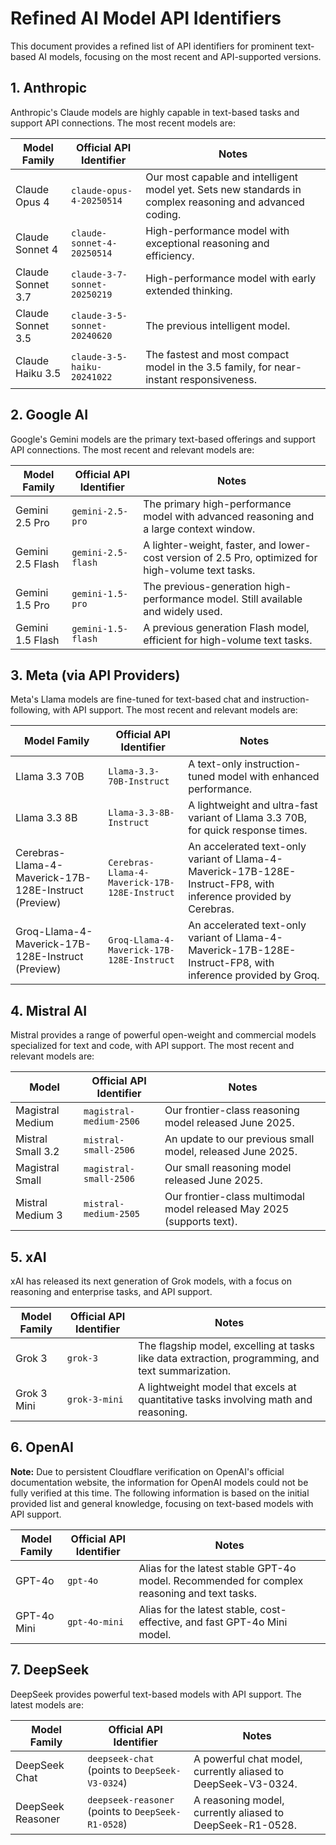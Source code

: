 # Refined AI Model API Identifiers

This document provides a refined list of API identifiers for prominent text-based AI models, focusing on the most recent and API-supported versions.





## 1. Anthropic

Anthropic's Claude models are highly capable in text-based tasks and support API connections. The most recent models are:

| Model Family | Official API Identifier | Notes |
|---|---|---|
| Claude Opus 4 | `claude-opus-4-20250514` | Our most capable and intelligent model yet. Sets new standards in complex reasoning and advanced coding. |
| Claude Sonnet 4 | `claude-sonnet-4-20250514` | High-performance model with exceptional reasoning and efficiency. |
| Claude Sonnet 3.7 | `claude-3-7-sonnet-20250219` | High-performance model with early extended thinking. |
| Claude Sonnet 3.5 | `claude-3-5-sonnet-20240620` | The previous intelligent model. |
| Claude Haiku 3.5 | `claude-3-5-haiku-20241022` | The fastest and most compact model in the 3.5 family, for near-instant responsiveness. |




## 2. Google AI

Google's Gemini models are the primary text-based offerings and support API connections. The most recent and relevant models are:

| Model Family | Official API Identifier | Notes |
|---|---|---|
| Gemini 2.5 Pro | `gemini-2.5-pro` | The primary high-performance model with advanced reasoning and a large context window. |
| Gemini 2.5 Flash | `gemini-2.5-flash` | A lighter-weight, faster, and lower-cost version of 2.5 Pro, optimized for high-volume text tasks. |
| Gemini 1.5 Pro | `gemini-1.5-pro` | The previous-generation high-performance model. Still available and widely used. |
| Gemini 1.5 Flash | `gemini-1.5-flash` | A previous generation Flash model, efficient for high-volume text tasks. |




## 3. Meta (via API Providers)

Meta's Llama models are fine-tuned for text-based chat and instruction-following, with API support. The most recent and relevant models are:

| Model Family | Official API Identifier | Notes |
|---|---|---|
| Llama 3.3 70B | `Llama-3.3-70B-Instruct` | A text-only instruction-tuned model with enhanced performance. |
| Llama 3.3 8B | `Llama-3.3-8B-Instruct` | A lightweight and ultra-fast variant of Llama 3.3 70B, for quick response times. |
| Cerebras-Llama-4-Maverick-17B-128E-Instruct (Preview) | `Cerebras-Llama-4-Maverick-17B-128E-Instruct` | An accelerated text-only variant of Llama-4-Maverick-17B-128E-Instruct-FP8, with inference provided by Cerebras. |
| Groq-Llama-4-Maverick-17B-128E-Instruct (Preview) | `Groq-Llama-4-Maverick-17B-128E-Instruct` | An accelerated text-only variant of Llama-4-Maverick-17B-128E-Instruct-FP8, with inference provided by Groq. |




## 4. Mistral AI

Mistral provides a range of powerful open-weight and commercial models specialized for text and code, with API support. The most recent and relevant models are:

| Model | Official API Identifier | Notes |
|---|---|---|
| Magistral Medium | `magistral-medium-2506` | Our frontier-class reasoning model released June 2025. |
| Mistral Small 3.2 | `mistral-small-2506` | An update to our previous small model, released June 2025. |
| Magistral Small | `magistral-small-2506` | Our small reasoning model released June 2025. |
| Mistral Medium 3 | `mistral-medium-2505` | Our frontier-class multimodal model released May 2025 (supports text). |




## 5. xAI

xAI has released its next generation of Grok models, with a focus on reasoning and enterprise tasks, and API support.

| Model Family | Official API Identifier | Notes |
|---|---|---|
| Grok 3 | `grok-3` | The flagship model, excelling at tasks like data extraction, programming, and text summarization. |
| Grok 3 Mini | `grok-3-mini` | A lightweight model that excels at quantitative tasks involving math and reasoning. |




## 6. OpenAI

**Note:** Due to persistent Cloudflare verification on OpenAI's official documentation website, the information for OpenAI models could not be fully verified at this time. The following information is based on the initial provided list and general knowledge, focusing on text-based models with API support.

| Model Family | Official API Identifier | Notes |
|---|---|---|
| GPT-4o | `gpt-4o` | Alias for the latest stable GPT-4o model. Recommended for complex reasoning and text tasks. |
| GPT-4o Mini | `gpt-4o-mini` | Alias for the latest stable, cost-effective, and fast GPT-4o Mini model. |




## 7. DeepSeek

DeepSeek provides powerful text-based models with API support. The latest models are:

| Model Family | Official API Identifier | Notes |
|---|---|---|
| DeepSeek Chat | `deepseek-chat` (points to `DeepSeek-V3-0324`) | A powerful chat model, currently aliased to DeepSeek-V3-0324. |
| DeepSeek Reasoner | `deepseek-reasoner` (points to `DeepSeek-R1-0528`) | A reasoning model, currently aliased to DeepSeek-R1-0528. |


